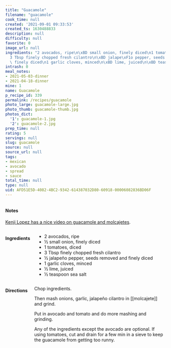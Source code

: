 ```yaml
---
title: "Guacamole"
filename: "guacamole"
cook_time: null
created: '2021-09-01 09:33:53'
created_ts: 1630488833
description: null
difficulty: null
favorite: 0
image_url: null
ingredients: "2 avocados, ripe\n\xBD small onion, finely diced\n1 tomatoes, diced\n\
  3 Tbsp finely chopped fresh cilantro\n\xBD jalape\xF1o pepper, seeds removed and\
  \ finely diced\n1 garlic cloves, minced\n\xBD lime, juiced\n\xBD teaspoon sea salt"
intrash: 0
meal_notes:
- 2021-05-03-dinner
- 2021-04-18-dinner
mine: 1
name: Guacamole
p_recipe_id: 339
permalink: /recipes/guacamole
photo_large: guacamole-large.jpg
photo_thumb: guacamole-thumb.jpg
photos_dict:
  '1': guacamole-1.jpg
  '2': guacamole-2.jpg
prep_time: null
rating: 5
servings: null
slug: guacamole
source: null
source_url: null
tags:
- mexican
- avocado
- spread
- sauce
total_time: null
type: null
uid: AFD51E5D-4082-4BC2-9342-614387032D80-60918-00006082836BD06F
---
```

<div class="large-8 medium-7 columns" id="writeup">		<div id="notes"><h4>Notes</h4>
<div class="box box-notes"><p><a href="https://youtube.com/watch?v=7KjWFcIi4_8">Kenji Lopez has a nice video on guacamole and molcajetes</a>.</p>
</div></div>	</div><!-- #writeup -->
</div><!-- #row-one -->
<div class="row" id="row-two">	<div class="medium-4 small-5 columns" id="ingredients"><h4>Ingredients</h4><div class="box box-ingredients content"><ul>
<li>2 avocados, ripe</li>
<li>½ small onion, finely diced</li>
<li>1 tomatoes, diced</li>
<li>3 Tbsp finely chopped fresh cilantro</li>
<li>½ jalapeño pepper, seeds removed and finely diced</li>
<li>1 garlic cloves, minced</li>
<li>½ lime, juiced</li>
<li>½ teaspoon sea salt</li>
</ul>
</div>	</div>	<div class="medium-6 small-7 columns" id="directions"><h4>Directions</h4><div class="box box-directions content"><p>Chop ingredients.</p>
<p>Then mash onions, garlic, jalapeño cilantro in [[molcajete]] and grind.</p>
<p>Put in avocado and tomato and do more mashing and grinding.</p>
<p>Any of the ingredients except the avocado are optional. If using tomatoes, cut and drain for a few min in a sieve to keep the guacamole from getting too runny.</p>
</div>	</div>